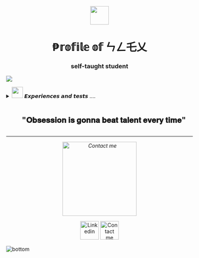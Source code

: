 <div align="center">
<picture><img src="https://media.tenor.com/thF-4X-idtEAAAAj/hack-hacker.gif" width = 50px align="center"></picture> 
</div>

<h1 align="center">₱𝕣𝕠𝕗𝕚𝕝𝕖 𝕠𝕗 ㄣㄥ乇乂</h1>
<h3 align="center">self-taught student</h3>

<!-- Horizontal divider (gradient) -->
<img src="https://user-images.githubusercontent.com/73097560/115834477-dbab4500-a447-11eb-908a-139a6edaec5c.gif">

<!-- Table of Contents -->
<div id="user-content-toc">
  <ul align="center">
  </ul>
</div>

<details>
  <summary><img src="https://media.giphy.com/media/iY8CRBdQXODJSCERIr/giphy.gif" width="30px">&nbsp;𝙀𝙭𝙥𝙚𝙧𝙞𝙚𝙣𝙘𝙚𝙨 𝙖𝙣𝙙 𝙩𝙚𝙨𝙩𝙨 ....</summary>
  <br>
  <h2 align="center">📋 Programming Languages</h2>

  <p align="center">
    <a href="https://www.cprogramming.com/" target="_blank">
      <img alt="C" src="https://img.shields.io/badge/C-%232370ED.svg?logo=c&logoColor=white"></a>
    <a href="https://www.w3schools.com/cpp/" target="_blank">
      <img alt="C++" src="https://img.shields.io/badge/C++-%2300599C.svg?logo=c%2B%2B&logoColor=white"></a>
    <a href="https://developer.mozilla.org/en-US/docs/Web/JavaScript" target="_blank">
      <img alt="JavaScript" src="https://img.shields.io/badge/JavaScript-%23F7DF1E.svg?logo=javascript&logoColor=black"></a>
    <a href="https://www.python.org" target="_blank">
      <img alt="Python" src="https://img.shields.io/badge/Python-%2314354C.svg?logo=python&logoColor=white"></a>
    <a href="https://www.gnu.org/software/bash/" target="_blank">
      <img alt="Shell Script" src="https://img.shields.io/badge/Shell%20Script-%23121011.svg?logo=gnu-bash&logoColor=white"></a>
  </p>
  <div align="center">
<picture><img src="https://media.giphy.com/media/xT9Igo3sKbI29kWr3a/giphy.gif" width = 100px align="center"></picture> 
</div>
   <h2 align="center">🧰 Softwares and Tools</h2>

  <p align="center">
    <img alt="Git" src="https://img.shields.io/badge/git-%23F05033.svg?style=for-the-badge&logo=git&logoColor=white">
    <img alt="GitHub" src="https://img.shields.io/badge/github-%23121011.svg?style=for-the-badge&logo=github&logoColor=white">
    <img alt="Google" src="https://img.shields.io/badge/google-%234285F4.svg?style=for-the-badge&logo=google&logoColor=white">
    <img alt="Visual Studio Code" src="https://img.shields.io/badge/Visual%20Studio%20Code-0078d7.svg?style=for-the-badge&logo=visual-studio-code&logoColor=white">
    <img alt="Linux" src="https://img.shields.io/badge/Linux-FCC624?style=for-the-badge&logo=linux&logoColor=black">
  </p>
  <br>
</details>


<!-- Section with header and horizontal rule -->
<div id="user-content-toc">
  <ul align="center">
    <summary><h2 style="display: inline-block">"𝐎𝐛𝐬𝐞𝐬𝐬𝐢𝐨𝐧 𝐢𝐬 𝐠𝐨𝐧𝐧𝐚 𝐛𝐞𝐚𝐭 𝐭𝐚𝐥𝐞𝐧𝐭 𝐞𝐯𝐞𝐫𝐲 𝐭𝐢𝐦𝐞"</h2></summary>
  </ul>
</div>
<hr>

<!-- Image with text -->
<p align="center">
  
</p>
<p align="center">
  <i>
    <a alt="Contact me"><img src="https://i0.wp.com/lessortech.com/wp-content/uploads/2021/08/contact.png?fit=1860%2C494&ssl=1" alt="Contact me" style="width: 200px;"></a>
  </i>
</p>
<!-- Links and icons -->
<p align="center">
  <a href="https://www.linkedin.com/in/4lex42/" alt="Linkedin"><img src="https://cliply.co/wp-content/uploads/2021/02/372102050_LINKEDIN_ICON_TRANSPARENT_1080.gif" alt="Linkedin" style="width: 50px;"></a>
  <a href="mailto:alexandreu.adc@gmail.com" alt="Contact me"><img src="https://d1muf25xaso8hp.cloudfront.net/https%3A%2F%2Fmeta-q.cdn.bubble.io%2Ff1626355319613x484158047569452200%2FGmail_Small_Business.gif?w=&h=&auto=compress&dpr=1&fit=max" alt="Contact me" style="width: 50px;"></a>
</p>

<!-- Bottom image -->
<img src="https://raw.githubusercontent.com/jayehernandez/jayehernandez/dcd7447c179f5a1131590b6ccba2223e879ab655/readme/bottom.svg" alt="bottom">

